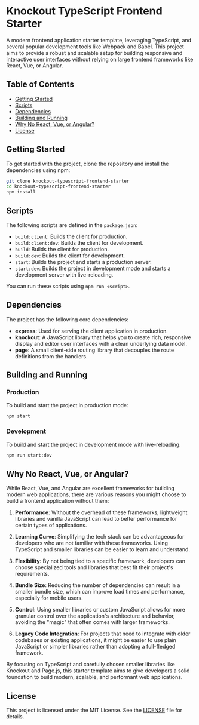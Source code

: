 # Knockout TypeScript Frontend Starter

A modern frontend application starter template, leveraging TypeScript, and several popular development tools like Webpack and Babel. This project aims to provide a robust and scalable setup for building responsive and interactive user interfaces without relying on large frontend frameworks like React, Vue, or Angular.

## Table of Contents
- [Getting Started](#getting-started)
- [Scripts](#scripts)
- [Dependencies](#dependencies)
- [Building and Running](#building-and-running)
- [Why No React, Vue, or Angular?](#why-no-react-vue-or-angular)
- [License](#license)

## Getting Started

To get started with the project, clone the repository and install the dependencies using npm:

```sh
git clone knockout-typescript-frontend-starter
cd knockout-typescript-frontend-starter
npm install
```

## Scripts

The following scripts are defined in the `package.json`:

- `build:client`: Builds the client for production.
- `build:client:dev`: Builds the client for development.
- `build`: Builds the client for production.
- `build:dev`: Builds the client for development.
- `start`: Builds the project and starts a production server.
- `start:dev`: Builds the project in development mode and starts a development server with live-reloading.

You can run these scripts using `npm run <script>`.

## Dependencies

The project has the following core dependencies:

- **express**: Used for serving the client application in production.
- **knockout**: A JavaScript library that helps you to create rich, responsive display and editor user interfaces with a clean underlying data model.
- **page**: A small client-side routing library that decouples the route definitions from the handlers.

## Building and Running

### Production

To build and start the project in production mode:

```sh
npm start
```

### Development

To build and start the project in development mode with live-reloading:

```sh
npm run start:dev
```

## Why No React, Vue, or Angular?

While React, Vue, and Angular are excellent frameworks for building modern web applications, there are various reasons you might choose to build a frontend application without them:

1. **Performance**: Without the overhead of these frameworks, lightweight libraries and vanilla JavaScript can lead to better performance for certain types of applications.

2. **Learning Curve**: Simplifying the tech stack can be advantageous for developers who are not familiar with these frameworks. Using TypeScript and smaller libraries can be easier to learn and understand.

3. **Flexibility**: By not being tied to a specific framework, developers can choose specialized tools and libraries that best fit their project's requirements.

4. **Bundle Size**: Reducing the number of dependencies can result in a smaller bundle size, which can improve load times and performance, especially for mobile users.

5. **Control**: Using smaller libraries or custom JavaScript allows for more granular control over the application's architecture and behavior, avoiding the "magic" that often comes with larger frameworks.

6. **Legacy Code Integration**: For projects that need to integrate with older codebases or existing applications, it might be easier to use plain JavaScript or simpler libraries rather than adopting a full-fledged framework.

By focusing on TypeScript and carefully chosen smaller libraries like Knockout and Page.js, this starter template aims to give developers a solid foundation to build modern, scalable, and performant web applications.

## License

This project is licensed under the MIT License. See the [LICENSE](LICENSE) file for details.